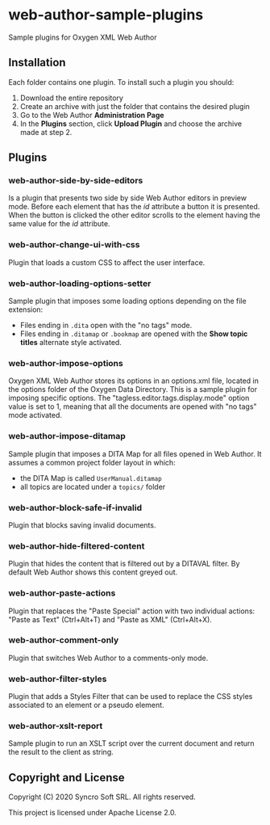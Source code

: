 # web-author-sample-plugins
Sample plugins for Oxygen XML Web Author

## Installation

Each folder contains one plugin. To install such a plugin you should:
 1. Download the entire repository 
 1. Create an archive with just the folder that contains the desired plugin
 1. Go to the Web Author **Administration Page**
 1. In the **Plugins** section, click **Upload Plugin** and choose the archive made at step 2.

## Plugins

### web-author-side-by-side-editors
Is a plugin that presents two side by side Web Author editors in preview mode.
Before each element that has the _id_ attribute a button it is presented. When the button is clicked the other editor scrolls to the element having the same value for the _id_ attribute.

### web-author-change-ui-with-css
Plugin that loads a custom CSS to affect the user interface.

### web-author-loading-options-setter

Sample plugin that imposes some loading options depending on the file extension:
 - Files ending in `.dita` open with the "no tags" mode.
 - Files ending in `.ditamap` or `.bookmap` are opened with the **Show topic titles** alternate style activated.

### web-author-impose-options

Oxygen XML Web Author stores its options in an options.xml file, located in the options folder of the Oxygen Data Directory.
This is a sample plugin for imposing specific options. The "tagless.editor.tags.display.mode" option value is set to 1,
meaning that all the documents are opened with "no tags" mode activated.

### web-author-impose-ditamap

Sample plugin that imposes a DITA Map for all files opened in Web Author. It assumes a common
project folder layout in which:
 - the DITA Map is called `UserManual.ditamap`
 - all topics are located under a `topics/` folder
 
### web-author-block-safe-if-invalid

Plugin that blocks saving invalid documents.

### web-author-hide-filtered-content

Plugin that hides the content that is filtered out by a DITAVAL filter. By default Web Author shows this content greyed out.

### web-author-paste-actions

Plugin that replaces the "Paste Special" action with two individual actions: "Paste as Text" (Ctrl+Alt+T) and "Paste as XML" (Ctrl+Alt+X).

### web-author-comment-only

Plugin that switches Web Author to a comments-only mode.

### web-author-filter-styles

Plugin that adds a Styles Filter that can be used to replace the CSS styles associated to an element or a pseudo element.

### web-author-xslt-report

Sample plugin to run an XSLT script over the current document and return the result to the client as string.

## Copyright and License

Copyright (C) 2020 Syncro Soft SRL. All rights reserved.

This project is licensed under Apache License 2.0.
